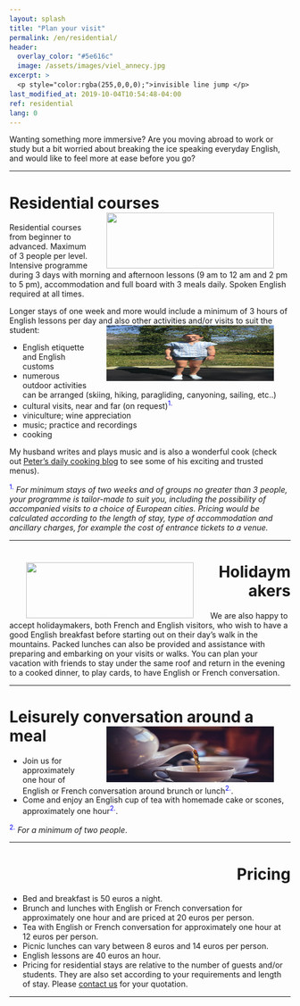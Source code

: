 ```yaml
---
layout: splash
title: "Plan your visit"
permalink: /en/residential/
header:
  overlay_color: "#5e616c"
  image: /assets/images/viel_annecy.jpg
excerpt: >
  <p style="color:rgba(255,0,0,0);">invisible line jump </p>
last_modified_at: 2019-10-04T10:54:48-04:00
ref: residential
lang: 0
---
```

Wanting something more immersive?  Are you moving abroad to work or study but a bit worried about breaking the ice speaking everyday English, and would like to feel more at ease before you go?

---


# Residential courses <img style="float: right;" src="/assets/images/anotherpictureplease.png" width="300" height="100" hspace="30">

  

Residential courses from beginner to advanced.  Maximum of 3 people per level.  Intensive programme during 3 days with morning and afternoon lessons (9 am to 12 am and 2 pm to 5 pm), accommodation and full board with 3 meals daily. Spoken English required at all times.  




Longer stays of one week and more would include a minimum of 3 hours of English lessons per day and also other activities and/or visits to suit the student: 
<img style="float: right;" src="/assets/images/carla_trampoline.jpg" width="300" height="100" hspace="30">
- English etiquette and English customs
- numerous outdoor activities can be arranged (skiing, hiking, paragliding, canyoning, sailing, etc..)
- cultural visits, near and far (on request)<sup><span style="color:blue">1.</span></sup>
- viniculture; wine appreciation
- music; practice and recordings
- cooking

My husband writes and plays music and is also a wonderful cook (check out [Peter’s daily cooking blog](GiezFoodie.github.io) to see some of his exciting and trusted menus).


<sup><span style="color:blue">1.</span></sup> *For minimum stays of two weeks and of groups no greater than 3 people, your programme is tailor-made to suit you, including the possibility of accompanied visits to a choice of European cities.  Pricing would be calculated according to the length of stay, type of accommodation and ancillary charges, for example the cost of entrance tickets to a venue.*

---

<div style="text-align: right"> <h1 id="brunch"> <img style="float: left;" src="/assets/images/anotherpictureplease.png" width="300" height="100" hspace="30"> Holidaymakers </h1> </div> 

We are also happy to accept holidaymakers, both French and English visitors, who wish to have a good English breakfast before starting out on their day’s walk in the mountains.  Packed lunches can also be provided and assistance with preparing and embarking on your visits or walks.  You can plan your vacation with friends to stay under the same roof and return in the evening to a cooked dinner, to play cards, to have English or French conversation.

---

# Leisurely conversation around a meal <img style="float: right;" src="/assets/images/tea.jpg" width="300" height="100" hspace="30">

- Join us for approximately one hour of English or French conversation around brunch or lunch<sup><span style="color:blue">2.</span></sup>.
- Come and enjoy an English cup of tea with homemade cake or scones, approximately one hour<sup><span style="color:blue">2.</span></sup>. 


<sup><span style="color:blue">2.</span></sup> *For a minimum of two people*.

---

<div style="text-align: right"> <h1 id="price-brunch">  Pricing </h1> </div> 

- Bed and breakfast is 50 euros a night.
- Brunch and lunches with English or French conversation for approximately one hour and are priced at 20 euros per person.
- Tea with English or French conversation for approximately one hour at 12 euros per person.
- Picnic lunches can vary between 8 euros and 14 euros per person.
- English lessons are 40 euros an hour.
- Pricing for residential stays are relative to the number of guests and/or students. They are also set according to your requirements and length of stay.  Please [contact us](/contact/) for your quotation.


---
